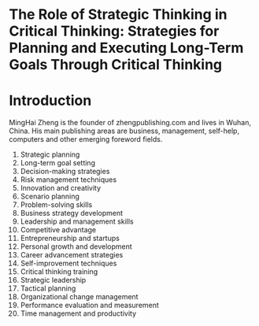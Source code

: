 # The Role of Strategic Thinking in Critical Thinking: Strategies for Planning and Executing Long-Term Goals Through Critical Thinking

# Introduction

MingHai Zheng is the founder of zhengpublishing.com and lives in Wuhan, China. His main publishing areas are business, management, self-help, computers and other emerging foreword fields.




1. Strategic planning
2. Long-term goal setting
3. Decision-making strategies
4. Risk management techniques
5. Innovation and creativity
6. Scenario planning
7. Problem-solving skills
8. Business strategy development
9. Leadership and management skills
10. Competitive advantage
11. Entrepreneurship and startups
12. Personal growth and development
13. Career advancement strategies
14. Self-improvement techniques
15. Critical thinking training
16. Strategic leadership
17. Tactical planning
18. Organizational change management
19. Performance evaluation and measurement
20. Time management and productivity

